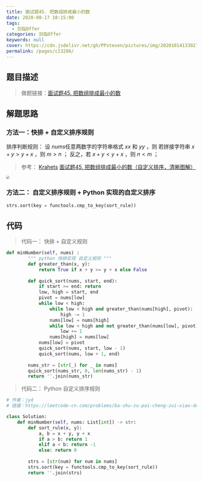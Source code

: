 ```yaml
---
title: 面试题45. 把数组排成最小的数
date: 2020-08-17 18:15:00
tags: 
  - 剑指Offer
categories: 剑指Offer
keywords: null
cover: https://cdn.jsdelivr.net/gh/PPsteven/pictures/img/20201014133927.png
permalink: /pages/c13286/
---
```


## 题目描述

> 做题链接：[面试题45. 把数组排成最小的数](https://leetcode-cn.com/problems/ba-shu-zu-pai-cheng-zui-xiao-de-shu-lcof/)

<!--more-->

## 解题思路

### 方法一：快排 + 自定义排序规则

排序判断规则： 设 $nums$任意两数字的字符串格式 $xx$ 和 $yy$ ，则
若拼接字符串 $x + y > y + x$ ，则 $m > n$ ；
反之，若 $x + y < y + x$ ，则 $n < m$ ；

> 参考： [Krahets](https://leetcode-cn.com/u/jyd/) [面试题45. 把数组排成最小的数（自定义排序，清晰图解）](https://leetcode-cn.com/problems/ba-shu-zu-pai-cheng-zui-xiao-de-shu-lcof/solution/mian-shi-ti-45-ba-shu-zu-pai-cheng-zui-xiao-de-s-4/)

<img src="https://cdn.jsdelivr.net/gh/PPsteven/pictures/img/20200711124357.png" style="zoom: 50%;" />

### 方法二： 自定义排序规则 + Python 实现的自定义排序

```python
strs.sort(key = functools.cmp_to_key(sort_rule))
```

## 代码

> 代码一： 快排 + 自定义规则

```python
def minNumber(self, nums) :
        """ python 快排实现 自定义规则 """
        def greater_than(x, y):
            return True if x + y >= y + x else False
        
        def quick_sort(nums, start, end):
            if start >= end: return 
            low, high = start, end
            pivot = nums[low]
            while low < high:
                while low < high and greater_than(nums[high], pivot): 
                    high -= 1
                nums[low] = nums[high]
                while low < high and not greater_than(nums[low], pivot): 
                    low += 1
                nums[high] = nums[low]
            nums[low] = pivot
            quick_sort(nums, start, low - 1)
            quick_sort(nums, low + 1, end)
        
        nums_str = [str(_) for _ in nums]
        quick_sort(nums_str, 0, len(nums_str) - 1)
        return ''.join(nums_str)
```

> 代码二： Python 自定义排序规则

```python
# 作者：jyd
# 链接：https://leetcode-cn.com/problems/ba-shu-zu-pai-cheng-zui-xiao-de-shu-lcof/solution/mian-shi-ti-45-ba-shu-zu-pai-cheng-zui-xiao-de-s-4/

class Solution:
    def minNumber(self, nums: List[int]) -> str:
        def sort_rule(x, y):
            a, b = x + y, y + x
            if a > b: return 1
            elif a < b: return -1
            else: return 0
        
        strs = [str(num) for num in nums]
        strs.sort(key = functools.cmp_to_key(sort_rule))
        return ''.join(strs)
```

